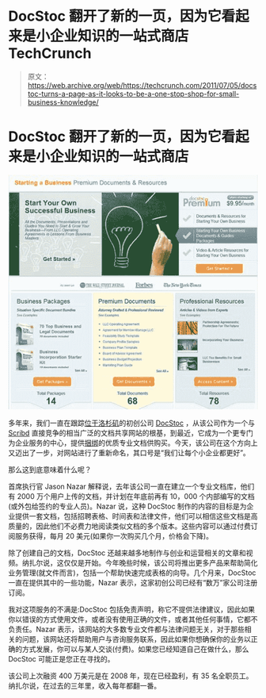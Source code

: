 # DocStoc 翻开了新的一页，因为它看起来是小企业知识的一站式商店 TechCrunch

> 原文：<https://web.archive.org/web/https://techcrunch.com/2011/07/05/docstoc-turns-a-page-as-it-looks-to-be-a-one-stop-shop-for-small-business-knowledge/>

# DocStoc 翻开了新的一页，因为它看起来是小企业知识的一站式商店

![](img/7918318a95355e46fc89bc7a9c06739b.png)

多年来，我们一直在跟踪[位于洛杉矶](https://web.archive.org/web/20221209173438/https://beta.techcrunch.com/tag/docstoc/)的初创公司 [DocStoc](https://web.archive.org/web/20221209173438/http://www.docstoc.com/) ，从该公司作为一个与 [Scribd](https://web.archive.org/web/20221209173438/http://www.scribd.com/) 直接竞争的相当广泛的文档共享网站的根基，到最近，它成为一个更专门为企业服务的中心，提供[捆绑](https://web.archive.org/web/20221209173438/https://beta.techcrunch.com/2010/02/23/docstoc-debuts-marketplace-for-professional-documents/)的优质专业文档供购买。今天，该公司在这个方向上又迈出了一步，对网站进行了重新命名，其口号是“我们让每个小企业都更好”。

那么这到底意味着什么呢？

首席执行官 Jason Nazar 解释说，去年该公司一直在建立一个专业文档库，他们有 2000 万个用户上传的文档，并计划在年底前再有 10，000 个内部编写的文档(或外包给签约的专业人员)。Nazar 说，这种 DocStoc 制作的内容的目标是为企业提供一套文档，包括招聘表格、时间表和法律文件，他们可以相信这些文档是高质量的，因此他们不必费力地阅读类似文档的多个版本。这些内容可以通过付费订阅服务获得，每月 20 美元(如果你一次购买几个月，价格会下降)。

除了创建自己的文档，DocStoc 还越来越多地制作与创业和运营相关的文章和视频。纳扎尔说，这仅仅是开始。今年晚些时候，该公司将推出更多产品来帮助简化业务管理(就文件而言)，包括一个帮助快速完成表格的向导。几个月来，DocStoc 一直在提供其中的一些功能，Nazar 表示，这家初创公司已经有“数万”家公司注册订阅。

我对这项服务的不满是:DocStoc 包括免责声明，称它不提供法律建议，因此如果你以错误的方式使用文件，或者没有使用正确的文件，或者其他任何事情，它都不负责任。Nazar 表示，该网站的大多数专业文件都与法律问题无关，对于那些相关的问题，该网站还将帮助用户与咨询服务联系，因此如果你想确保你的业务以正确的方式发展，你可以与某人交谈(付费)。如果您已经知道自己在做什么，那么 DocStoc 可能正是您正在寻找的。

该公司上次融资 400 万美元是在 2008 年，现在已经盈利，有 35 名全职员工。纳扎尔说，在过去的三年里，收入每年都翻一番。